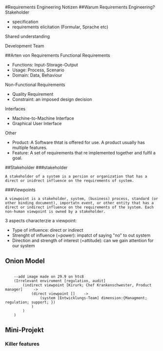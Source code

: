 #Requirements Engineering Notizen
##Warum Requirements Engineering?
Stakeholder

- specification
- requirements elicitation (Formular, Sprache etc)
	
Shared understanding
	
Development Team


##Arten von Requirements
Functional Requirements

- Functions: Input-Storage-Output
- Usage: Process, Scenario
- Domain: Data, Behaviour

Non-Functional Requirements

- Quality Requirement
- Constraint: an imposed design decision

Interfaces

- Machine-to-Machine Interface
- Graphical User Interface
	
Other

- Product: A Software thtat is offered for use. A product usually has multiple features.
- Feature: A set of requirements that re implemented together and fulfil a goal.

##Stakeholder
###stakeholder
```
A stakeholder of a system is a persion or organization that has a direct or inidrect influence on the requirements of system.
```
###Viewpoints
```
A viewpoint is a stakeholder, system, (business) process, standard (or other binding document), importatn event, or other entity that has a direct or indirect influence on the requirements of the system. Each non-human viewpoint is owned by a stakeholder.
```

3 aspects characterzie a viewpoint:

- Type of influence: direct or indirect
- Strenght of influence (=power): impatct of saying "no" to out system
- Direction and strength of interest (=attitude): can we gain attention for our system


## Onion Model
```
	
	--add image made on 29.9 on htc8 
	(Irrelevant enviroment [regulation, audit]
		(indirect viewpoint [Kirurk; Chef Krankenschwester, Product manager]     ->
			(direct viewpoint []    -> 
				(system [Entwicklungs-Team] dimension:{Managment; regulation; support; }) 
			)    
		)     
	)

```

## Mini-Projekt
### Killer features